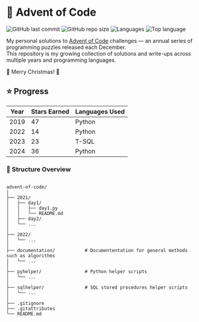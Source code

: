 # 🎄 Advent of Code

![GitHub last commit](https://img.shields.io/github/last-commit/jdesven/Advent-of-Code)
![GitHub repo size](https://img.shields.io/github/repo-size/jdesven/Advent-of-Code)
![Languages](https://img.shields.io/github/languages/count/jdesven/Advent-of-Code)
![Top language](https://img.shields.io/github/languages/top/jdesven/Advent-of-Code)

My personal solutions to [Advent of Code](https://adventofcode.com/) challenges — an annual series of programming puzzles released each December.  
This repository is my growing collection of solutions and write-ups across multiple years and programming languages.

🌠 Merry Christmas! 🌠


## ⭐ Progress 

| Year | Stars Earned | Languages Used |
|------|---------------|----------------|
| 2019 | 47 | Python |
| 2022 | 14 | Python |
| 2023 | 23 | T-SQL |
| 2024 | 36 | Python |


### 📁 Structure Overview

```

advent-of-code/
│
├── 2021/
│   ├── day1/
│   │   ├── day1.py
│   │   └── README.md
│   ├── day2/
│   └── ...
│
├── 2022/
│   └── ...
│
├── documentation/           # Documententation for general methods such as algorithms
│   └── ...
│
├── pyhelper/                # Python helper scripts
│   └── ...
│
├── sqlhelper/               # SQL stored procedures helper scripts
│   └── ...
│
├── .gitignore
├── .gitattributes
└── README.md

```